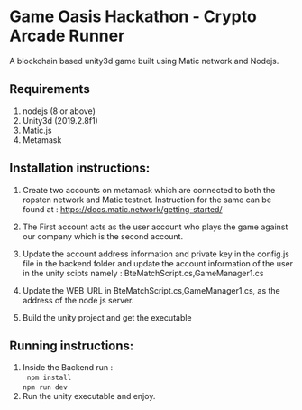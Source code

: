 # Game Oasis Hackathon - Crypto Arcade Runner
A blockchain based unity3d game built using Matic network and Nodejs.

## Requirements
1. nodejs (8 or above)
2. Unity3d (2019.2.8f1)
3. Matic.js
4. Metamask
## Installation instructions:
1. Create two accounts on metamask which are connected to both the ropsten network and Matic testnet.
    Instruction for the same can be found at : https://docs.matic.network/getting-started/

2. The First account acts as the user account who plays the game against our company which is the second account.

3. Update the account address information and private key in the config.js file in the backend folder and update the account information of the user in the unity scipts namely :   BteMatchScript.cs,GameManager1.cs

4. Update the WEB_URL in BteMatchScript.cs,GameManager1.cs, as the address of the node js server.

5. Build the unity project and get the executable

## Running instructions:
1. Inside the Backend run :  
        `  npm install `  
        `npm run dev `
2. Run the unity executable and enjoy.
